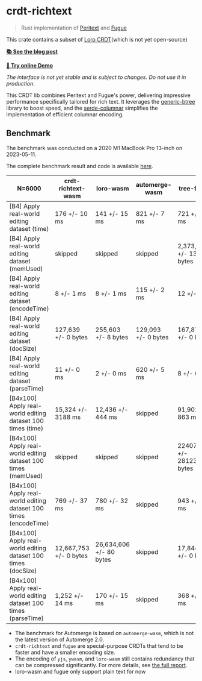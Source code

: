 # crdt-richtext

> Rust implementation of [Peritext](https://www.inkandswitch.com/peritext/) and
> [Fugue](https://arxiv.org/abs/2305.00583)

This crate contains a subset of [Loro CRDT](https://loro.dev/)(which is not yet
open-source)

[**📚 See the blog post**](https://loro-dev.notion.site/crdt-richtext-Rust-implementation-of-Peritext-and-Fugue-c49ef2a411c0404196170ac8daf066c0)

[**🎨 Try online Demo**](https://crdt-richtext-quill-demo.vercel.app/)

_The interface is not yet stable and is subject to changes. Do not use it in
production._

This CRDT lib combines Peritext and Fugue's power, delivering impressive
performance specifically tailored for rich text. It leverages the
[generic-btree](https://github.com/loro-dev/generic-btree) library to boost
speed, and the [serde-columnar](https://github.com/loro-dev/columnar) simplifies
the implementation of efficient columnar encoding.

## Benchmark

The benchmark was conducted on a 2020 M1 MacBook Pro 13-inch on 2023-05-11.

The complete benchmark result and code is available
[here](https://github.com/zxch3n/fugue-bench/blob/main/results_table.md).

| N=6000                                                           | crdt-richtext-wasm     | loro-wasm               | automerge-wasm      | tree-fugue                  | yjs                          | ywasm               |
| ---------------------------------------------------------------- | ---------------------- | ----------------------- | ------------------- | --------------------------- | ---------------------------- | ------------------- |
| [B4] Apply real-world editing dataset (time)                     | 176 +/- 10 ms          | 141 +/- 15 ms           | 821 +/- 7 ms        | 721 +/- 15 ms               | 1,114 +/- 33 ms              | 23,419 +/- 102 ms   |
| [B4] Apply real-world editing dataset (memUsed)                  | skipped                | skipped                 | skipped             | 2,373,909 +/- 13725 bytes   | 3,480,708 +/- 168887 bytes   | skipped             |
| [B4] Apply real-world editing dataset (encodeTime)               | 8 +/- 1 ms             | 8 +/- 1 ms              | 115 +/- 2 ms        | 12 +/- 0 ms                 | 12 +/- 1 ms                  | 6 +/- 1 ms          |
| [B4] Apply real-world editing dataset (docSize)                  | 127,639 +/- 0 bytes    | 255,603 +/- 8 bytes     | 129,093 +/- 0 bytes | 167,873 +/- 0 bytes         | 159,929 +/- 0 bytes          | 159,929 +/- 0 bytes |
| [B4] Apply real-world editing dataset (parseTime)                | 11 +/- 0 ms            | 2 +/- 0 ms              | 620 +/- 5 ms        | 8 +/- 0 ms                  | 43 +/- 3 ms                  | 40 +/- 3 ms         |
| [B4x100] Apply real-world editing dataset 100 times (time)       | 15,324 +/- 3188 ms     | 12,436 +/- 444 ms       | skipped             | 91,902 +/- 863 ms           | 112,563 +/- 3861 ms          | skipped             |
| [B4x100] Apply real-world editing dataset 100 times (memUsed)    | skipped                | skipped                 | skipped             | 224076566 +/- 2812359 bytes | 318807378 +/- 15737245 bytes | skipped             |
| [B4x100] Apply real-world editing dataset 100 times (encodeTime) | 769 +/- 37 ms          | 780 +/- 32 ms           | skipped             | 943 +/- 52 ms               | 297 +/- 16 ms                | skipped             |
| [B4x100] Apply real-world editing dataset 100 times (docSize)    | 12,667,753 +/- 0 bytes | 26,634,606 +/- 80 bytes | skipped             | 17,844,936 +/- 0 bytes      | 15,989,245 +/- 0 bytes       | skipped             |
| [B4x100] Apply real-world editing dataset 100 times (parseTime)  | 1,252 +/- 14 ms        | 170 +/- 15 ms           | skipped             | 368 +/- 13 ms               | 1,335 +/- 238 ms             | skipped             |

- The benchmark for Automerge is based on `automerge-wasm`, which is not the
  latest version of Automerge 2.0.
- `crdt-richtext` and `fugue` are special-purpose CRDTs that tend to be faster
  and have a smaller encoding size.
- The encoding of `yjs`, `ywasm`, and `loro-wasm` still contains redundancy that
  can be compressed significantly. For more details, see
  [the full report](https://loro.dev/docs/performance/docsize).
- loro-wasm and fugue only support plain text for now
